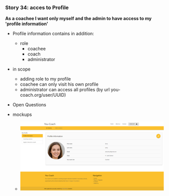  ### Story 34: acces to Profile
 **As a coachee I want only myself and the admin to have access to my 'profile information'**

 - Profile information contains in addition:
     - role
        - coachee
        - coach
        - administrator

  - in scope
      - adding role to my profile
      - coachee can only visit his own profile
      - administrator can access all profiles (by url you-coach.org/user/UUID)

  - Open Questions

 - mockups
     - ![signin](..\img\myprofile.png)
